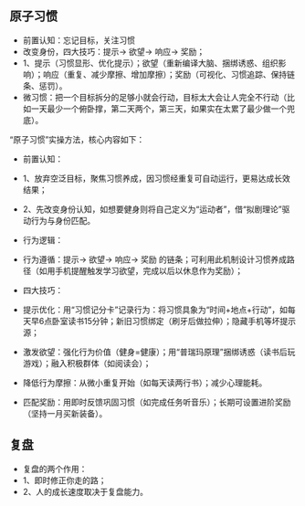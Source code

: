 ## 原子习惯
- 前置认知：忘记目标，关注习惯
- 改变身份，四大技巧：提示-> 欲望-> 响应-> 奖励；
- 1、提示（习惯显形、优化提示）；欲望（重新编译大脑、捆绑诱惑、组织影响）；响应（重复、减少摩擦、增加摩擦）；奖励（可视化、习惯追踪、保持链条、惩罚）。
- 微习惯：把一个目标拆分的足够小就会行动，目标太大会让人完全不行动（比如一天最少一个俯卧撑，第二天两个，第三天，如果实在太累了最少做一个兜底）。

“原子习惯”实操方法，核心内容如下：
- 前置认知：
- 1、放弃空泛目标，聚焦习惯养成，因习惯经重复可自动运行，更易达成长效结果；
- 2、先改变身份认知，如想要健身则将自己定义为“运动者”，借“拟剧理论”驱动行为与身份匹配。

- 行为逻辑：
- 行为遵循：提示-> 欲望-> 响应-> 奖励 的链条；可利用此机制设计习惯养成路径（如用手机提醒触发学习欲望，完成以后以休息作为奖励）；
- 四大技巧：
- 提示优化：用“习惯记分卡”记录行为：将习惯具象为“时间+地点+行动”，如每天早6点卧室读书15分钟；新旧习惯绑定（刷牙后做拉伸）；隐藏手机等坏提示源；
- 激发欲望：强化行为价值（健身=健康）；用“普瑞玛原理”捆绑诱惑（读书后玩游戏）；融入积极群体（如阅读会）；
- 降低行为摩擦：从微小重复开始（如每天读两行书）；减少心理能耗。
- 匹配奖励：用即时反馈巩固习惯（如完成任务听音乐）；长期可设置进阶奖励（坚持一月买新装备）。

## 复盘
- 复盘的两个作用：
- 1、即时修正你走的路；
- 2、人的成长速度取决于复盘能力。
